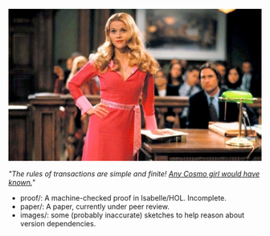 ![Elle Woods, upcoming lawyer, catches Chutney Windham telling an inconsistent story via a carefully constructed chain of inferences.](images/elle-woods.jpg)

*"The rules of transactions are simple and finite! [Any Cosmo girl would have known.](https://www.youtube.com/watch?v=GSu7BGbyJqc)"*



- proof/: A machine-checked proof in Isabelle/HOL. Incomplete.
- paper/: A paper, currently under peer review.
- images/: some (probably inaccurate) sketches to help reason about version
  dependencies.
